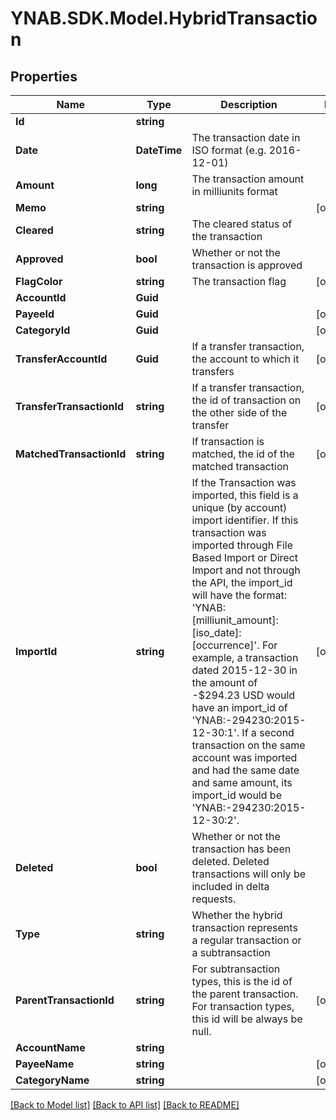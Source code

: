 # YNAB.SDK.Model.HybridTransaction

## Properties

Name | Type | Description | Notes
------------ | ------------- | ------------- | -------------
**Id** | **string** |  | 
**Date** | **DateTime** | The transaction date in ISO format (e.g. 2016-12-01) | 
**Amount** | **long** | The transaction amount in milliunits format | 
**Memo** | **string** |  | [optional] 
**Cleared** | **string** | The cleared status of the transaction | 
**Approved** | **bool** | Whether or not the transaction is approved | 
**FlagColor** | **string** | The transaction flag | [optional] 
**AccountId** | **Guid** |  | 
**PayeeId** | **Guid** |  | [optional] 
**CategoryId** | **Guid** |  | [optional] 
**TransferAccountId** | **Guid** | If a transfer transaction, the account to which it transfers | [optional] 
**TransferTransactionId** | **string** | If a transfer transaction, the id of transaction on the other side of the transfer | [optional] 
**MatchedTransactionId** | **string** | If transaction is matched, the id of the matched transaction | [optional] 
**ImportId** | **string** | If the Transaction was imported, this field is a unique (by account) import identifier.  If this transaction was imported through File Based Import or Direct Import and not through the API, the import_id will have the format: &#39;YNAB:[milliunit_amount]:[iso_date]:[occurrence]&#39;.  For example, a transaction dated 2015-12-30 in the amount of -$294.23 USD would have an import_id of &#39;YNAB:-294230:2015-12-30:1&#39;.  If a second transaction on the same account was imported and had the same date and same amount, its import_id would be &#39;YNAB:-294230:2015-12-30:2&#39;. | [optional] 
**Deleted** | **bool** | Whether or not the transaction has been deleted.  Deleted transactions will only be included in delta requests. | 
**Type** | **string** | Whether the hybrid transaction represents a regular transaction or a subtransaction | 
**ParentTransactionId** | **string** | For subtransaction types, this is the id of the parent transaction.  For transaction types, this id will be always be null. | [optional] 
**AccountName** | **string** |  | 
**PayeeName** | **string** |  | [optional] 
**CategoryName** | **string** |  | [optional] 

[[Back to Model list]](../README.md#documentation-for-models) [[Back to API list]](../README.md#documentation-for-api-endpoints) [[Back to README]](../README.md)


